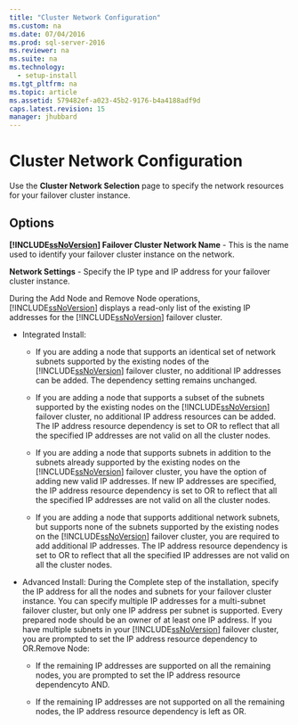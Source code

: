 ```yaml
---
title: "Cluster Network Configuration"
ms.custom: na
ms.date: 07/04/2016
ms.prod: sql-server-2016
ms.reviewer: na
ms.suite: na
ms.technology: 
  - setup-install
ms.tgt_pltfrm: na
ms.topic: article
ms.assetid: 579482ef-a023-45b2-9176-b4a4188adf9d
caps.latest.revision: 15
manager: jhubbard
---
```

# Cluster Network Configuration
Use the **Cluster Network Selection** page to specify the network resources for your failover cluster instance.  
  
## Options  
 **[!INCLUDE[ssNoVersion](../../Topics/TopicNameContainA/includes/ssNoVersion_md.md)] Failover Cluster Network Name** - This is the name used to identify your failover cluster instance on the network.  
  
 **Network Settings** - Specify the IP type and IP address for your failover cluster instance.  
  
 During the Add Node and Remove Node operations, [!INCLUDE[ssNoVersion](../../Topics/TopicNameContainA/includes/ssNoVersion_md.md)] displays a read-only list of the existing IP addresses for the [!INCLUDE[ssNoVersion](../../Topics/TopicNameContainA/includes/ssNoVersion_md.md)] failover cluster.  
  
-   Integrated Install:  
  
    -   If you are adding a node that supports an identical set of network subnets supported by the existing nodes of the [!INCLUDE[ssNoVersion](../../Topics/TopicNameContainA/includes/ssNoVersion_md.md)] failover cluster, no additional IP addresses can be added. The dependency setting remains unchanged.  
  
    -   If you are adding a node that supports a subset of the subnets supported by the existing nodes on the [!INCLUDE[ssNoVersion](../../Topics/TopicNameContainA/includes/ssNoVersion_md.md)] failover cluster, no additional IP address resources can be added. The IP address resource dependency is set to OR to reflect that all the specified IP addresses are not valid on all the cluster nodes.  
  
    -   If you are adding a node that supports subnets in addition to the subnets already supported by the existing nodes on the [!INCLUDE[ssNoVersion](../../Topics/TopicNameContainA/includes/ssNoVersion_md.md)] failover cluster, you have the option of adding new valid IP addresses. If new IP addresses are specified, the IP address resource dependency is set to OR to reflect that all the specified IP addresses are not valid on all the cluster nodes.  
  
    -   If you are adding a node that supports additional network subnets, but supports none of the subnets supported by the existing nodes on the [!INCLUDE[ssNoVersion](../../Topics/TopicNameContainA/includes/ssNoVersion_md.md)] failover cluster, you are required to add additional IP addresses. The IP address resource dependency is set to OR to reflect that all the specified IP addresses are not valid on all the cluster nodes.  
  
-   Advanced Install: During the Complete step of the installation, specify the IP address for all the nodes and subnets for your failover cluster instance. You can specify multiple IP addresses for a multi-subnet failover cluster, but only one IP address per subnet is supported. Every prepared node should be an owner of at least one IP address. If you have multiple subnets in your [!INCLUDE[ssNoVersion](../../Topics/TopicNameContainA/includes/ssNoVersion_md.md)] failover cluster, you are prompted to set the IP address resource dependency to OR.Remove Node:  
  
    -   If the remaining IP addresses are supported on all the remaining nodes, you are prompted to set the IP address resource dependencyto AND.  
  
    -   If the remaining IP addresses are not supported on all the remaining nodes, the IP address resource dependency is left as OR.